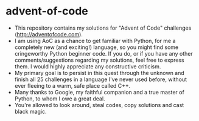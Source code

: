 # advent-of-code
- This repository contains my solutions for "Advent of Code" challenges (http://adventofcode.com).
- I am using AoC as a chance to get familiar with Python, for me a completely new (and exciting!) language, so you might find some cringeworthy Python beginner code. If you do, or if you have any other comments/suggestions regarding my solutions, feel free to express them. I would highly appreciate any constructive criticism.  
- My primary goal is to persist in this quest through the unknown and finish all 25 challenges in a language I've never used before, without ever fleeing to a warm, safe place called C++.
- Many thanks to Google, my faithful companion and a true master of Python, to whom I owe a great deal.
- You're allowed to look around, steal codes, copy solutions and cast black magic.
